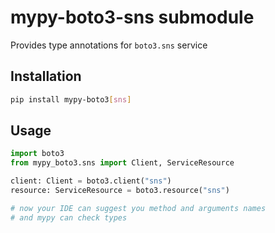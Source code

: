 # mypy-boto3-sns submodule

Provides type annotations for `boto3.sns` service

## Installation

```bash
pip install mypy-boto3[sns]
```

## Usage

```python
import boto3
from mypy_boto3.sns import Client, ServiceResource

client: Client = boto3.client("sns")
resource: ServiceResource = boto3.resource("sns")

# now your IDE can suggest you method and arguments names
# and mypy can check types
```

